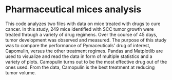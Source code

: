 # Pharmaceutical mices analysis

This code analyzes two files with data on mice treated with drugs to cure cancer. In this study, 249 mice identified with SCC tumor growth were treated through a variety of drug regimens. Over the course of 45 days, tumor development was observed and measured. The purpose of this study was to compare the performance of Pymaceuticals' drug of interest, Capomulin, versus the other treatment regimes. Pandas and Matplotlib are used to visualize and read the data in form of multiple statistics and a variety of plots. Camopulin turns out to be the most effective drug out of the ones used. From the data, Camopulin is the best treatment at reducing tumor volume.
